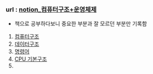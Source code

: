 ### url : [notion_컴퓨터구조+운영체제](https://www.notion.so/ysstudy/10602f7b137180e7a64af97fc49d6e83)

- 책으로 공부하다보니 중요한 부분과 잘 모르던 부분만 기록함

1. [컴퓨터구조](https://ysstudy.notion.site/1-10602f7b13718094944ceb93f3a381b3?pvs=4)
2. [데이터구조](https://ysstudy.notion.site/2-24a198132dfb4316bab7473fb152a659?pvs=4)
3. [명령어](https://ysstudy.notion.site/3-841219e5c5db48bc9f86b4b981a1cee1?pvs=4)
4. [CPU 기본구조](https://ysstudy.notion.site/3-841219e5c5db48bc9f86b4b981a1cee1?pvs=4)
5. 
